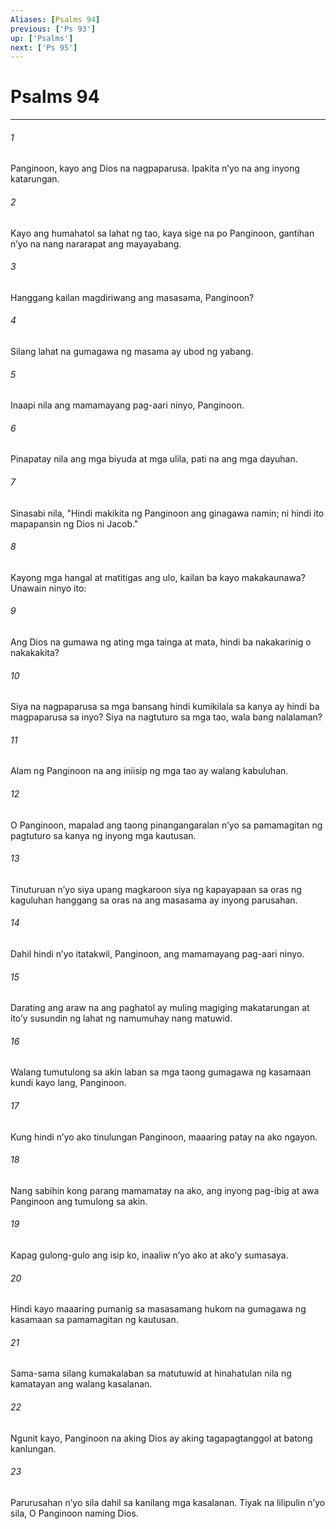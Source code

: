 ```yaml
---
Aliases: [Psalms 94]
previous: ['Ps 93']
up: ['Psalms']
next: ['Ps 95']
---
```

# Psalms 94

***

###### 1
Panginoon, kayo ang Dios na nagpaparusa. Ipakita nʼyo na ang inyong katarungan. 

###### 2
Kayo ang humahatol sa lahat ng tao, kaya sige na po Panginoon, gantihan nʼyo na nang nararapat ang mayayabang. 

###### 3
Hanggang kailan magdiriwang ang masasama, Panginoon? 

###### 4
Silang lahat na gumagawa ng masama ay ubod ng yabang. 

###### 5
Inaapi nila ang mamamayang pag-aari ninyo, Panginoon. 

###### 6
Pinapatay nila ang mga biyuda at mga ulila, pati na ang mga dayuhan. 

###### 7
Sinasabi nila, "Hindi makikita ng Panginoon ang ginagawa namin; ni hindi ito mapapansin ng Dios ni Jacob." 

###### 8
Kayong mga hangal at matitigas ang ulo, kailan ba kayo makakaunawa? Unawain ninyo ito: 

###### 9
Ang Dios na gumawa ng ating mga tainga at mata, hindi ba nakakarinig o nakakakita? 

###### 10
Siya na nagpaparusa sa mga bansang hindi kumikilala sa kanya ay hindi ba magpaparusa sa inyo? Siya na nagtuturo sa mga tao, wala bang nalalaman? 

###### 11
Alam ng Panginoon na ang iniisip ng mga tao ay walang kabuluhan. 

###### 12
O Panginoon, mapalad ang taong pinangangaralan nʼyo sa pamamagitan ng pagtuturo sa kanya ng inyong mga kautusan. 

###### 13
Tinuturuan nʼyo siya upang magkaroon siya ng kapayapaan sa oras ng kaguluhan hanggang sa oras na ang masasama ay inyong parusahan. 

###### 14
Dahil hindi nʼyo itatakwil, Panginoon, ang mamamayang pag-aari ninyo. 

###### 15
Darating ang araw na ang paghatol ay muling magiging makatarungan at itoʼy susundin ng lahat ng namumuhay nang matuwid. 

###### 16
Walang tumutulong sa akin laban sa mga taong gumagawa ng kasamaan kundi kayo lang, Panginoon. 

###### 17
Kung hindi nʼyo ako tinulungan Panginoon, maaaring patay na ako ngayon. 

###### 18
Nang sabihin kong parang mamamatay na ako, ang inyong pag-ibig at awa Panginoon ang tumulong sa akin. 

###### 19
Kapag gulong-gulo ang isip ko, inaaliw nʼyo ako at akoʼy sumasaya. 

###### 20
Hindi kayo maaaring pumanig sa masasamang hukom na gumagawa ng kasamaan sa pamamagitan ng kautusan. 

###### 21
Sama-sama silang kumakalaban sa matutuwid at hinahatulan nila ng kamatayan ang walang kasalanan. 

###### 22
Ngunit kayo, Panginoon na aking Dios ay aking tagapagtanggol at batong kanlungan. 

###### 23
Parurusahan nʼyo sila dahil sa kanilang mga kasalanan. Tiyak na lilipulin nʼyo sila, O Panginoon naming Dios.
